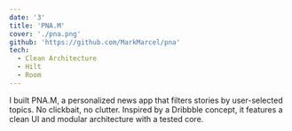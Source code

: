 ```yaml
---
date: '3'
title: 'PNA.M'
cover: './pna.png'
github: 'https://github.com/MarkMarcel/pna'
tech:
  - Clean Architecture
  - Hilt
  - Room
---
```


I built PNA.M, a personalized news app that filters stories by user-selected topics. No clickbait, no clutter. Inspired by a Dribbble concept, it features a clean UI and modular architecture with a tested core.

